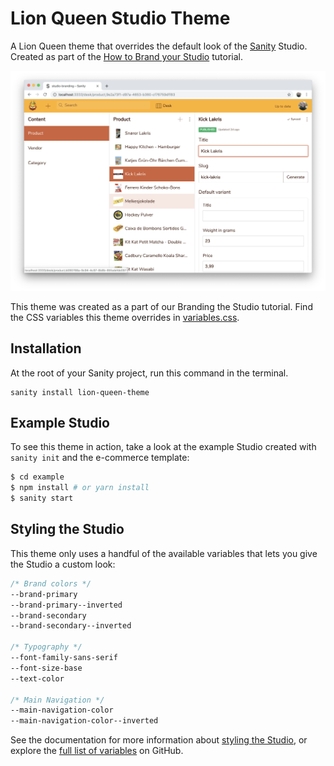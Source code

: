# Lion Queen Studio Theme

A Lion Queen theme that overrides the default look of the [Sanity](https://sanity.io) Studio. Created as part of the [How to Brand your Studio](#) tutorial.

![Screenshot of the Lion Queen theme](.github/lion-queen-theme.png)

This theme was created as a part of our Branding the Studio tutorial. Find the CSS variables this theme overrides in [variables.css](./src/variables.css).

## Installation

At the root of your Sanity project, run this command in the terminal.

```
sanity install lion-queen-theme
```

## Example Studio

To see this theme in action, take a look at the example Studio created with `sanity init` and the e-commerce template:

```bash
$ cd example
$ npm install # or yarn install
$ sanity start
```

## Styling the Studio

This theme only uses a handful of the available variables that lets you give the Studio a custom look:

```css
/* Brand colors */
--brand-primary
--brand-primary--inverted
--brand-secondary
--brand-secondary--inverted

/* Typography */
--font-family-sans-serif
--font-size-base
--text-color

/* Main Navigation */
--main-navigation-color
--main-navigation-color--inverted
```

See the documentation for more information about [styling the Studio](https://www.sanity.io/docs/styling), or explore the [full list of variables](https://github.com/sanity-io/sanity/tree/master/packages/%40sanity/base/src/styles/variables) on GitHub.
